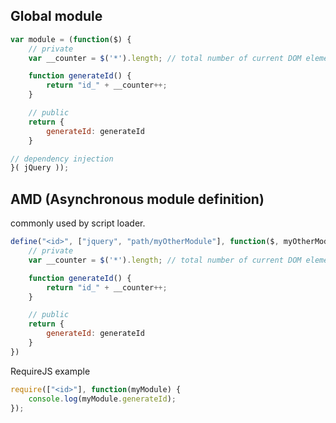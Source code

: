 Global module
-------------
```js
var module = (function($) {
	// private
	var __counter = $('*').length; // total number of current DOM elements

	function generateId() {
		return "id_" + __counter++;
	}

	// public
	return {
		generateId: generateId
	}

// dependency injection
}( jQuery ));
```

AMD (Asynchronous module definition)
---
commonly used by script loader.

```js
define("<id>", ["jquery", "path/myOtherModule"], function($, myOtherModule) {
	// private
	var __counter = $('*').length; // total number of current DOM elements

	function generateId() {
		return "id_" + __counter++;
	}

	// public
	return {
		generateId: generateId
	}
})
```
RequireJS example
```js
require(["<id>"], function(myModule) {
	console.log(myModule.generateId);
});
```

